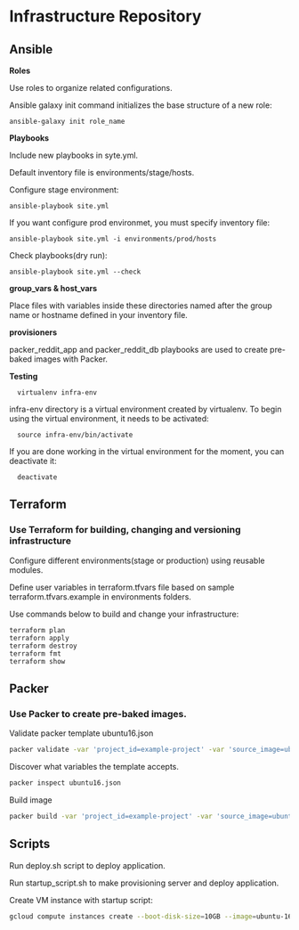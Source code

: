 # Infrastructure Repository

## Ansible

**Roles**

Use roles to organize related configurations.

Ansible galaxy init command initializes the base structure of a new role:
```
ansible-galaxy init role_name
```

**Playbooks**

Include new playbooks in syte.yml.

Default inventory file is environments/stage/hosts.

Configure stage environment:
```
ansible-playbook site.yml
```
If you want configure prod environmet, you must specify inventory file:
```
ansible-playbook site.yml -i environments/prod/hosts
```

Check playbooks(dry run):
```
ansible-playbook site.yml --check
```
**group_vars  & host_vars**

Place files with variables inside these directories named after the group name or
hostname defined in your inventory file.

**provisioners**

packer_reddit_app and packer_reddit_db playbooks are used to create pre-baked images with Packer.

**Testing**
```
  virtualenv infra-env
```
infra-env directory is a virtual environment created by virtualenv.
To begin using the virtual environment, it needs to be activated:
```
  source infra-env/bin/activate
```

If you are done working in the virtual environment for the moment, you can deactivate it:
```
  deactivate
```
## Terraform

### Use Terraform for building, changing and versioning infrastructure

Configure different environments(stage or production) using reusable modules.

Define user variables in terraform.tfvars file based on sample terraform.tfvars.example in environments folders.

Use commands below to build and change your infrastructure:

```
terraform plan
terraforn apply
terraform destroy
terraform fmt
terraform show
```

## Packer

### Use Packer to create pre-baked images.

Validate packer template ubuntu16.json

```sh
packer validate -var 'project_id=example-project' -var 'source_image=ubuntu-1604-xenial-v20170815a' ubuntu16.json
```

Discover what variables the template accepts.
```sh
packer inspect ubuntu16.json
```

Build image

```sh
packer build -var 'project_id=example-project' -var 'source_image=ubuntu-1604-xenial-v20170815a' -var 'tags=webserver, puma' ubuntu16.json
```

## Scripts

Run deploy.sh script to deploy application.

Run startup_script.sh to make provisioning server and deploy application.

Create VM instance with startup script:

```sh
gcloud compute instances create --boot-disk-size=10GB --image=ubuntu-1604-xenial-v20170815a --image-project=ubuntu-os-cloud --machine-type=g1-small --tags puma-server --restart-on-failure --zone=europe-west1-b --metadata-from-file startup-script=startup_script.sh reddit-app
```
